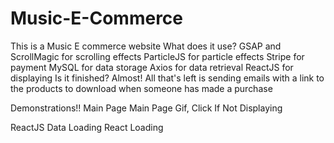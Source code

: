# Music-E-Commerce
This is a Music E commerce website
What does it use?
GSAP and ScrollMagic for scrolling effects
ParticleJS for particle effects
Stripe for payment
MySQL for data storage
Axios for data retrieval
ReactJS for displaying
Is it finished?
Almost! All that's left is sending emails with a link to the products to download when someone has made a purchase

Demonstrations!!
Main Page
Main Page Gif, Click If Not Displaying

ReactJS Data Loading
React Loading

